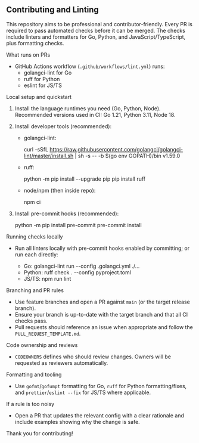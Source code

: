 
## Contributing and Linting

This repository aims to be professional and contributor-friendly. Every PR is required to pass automated checks before it can be merged. The checks include linters and formatters for Go, Python, and JavaScript/TypeScript, plus formatting checks.

What runs on PRs
- GitHub Actions workflow (`.github/workflows/lint.yml`) runs:
   - golangci-lint for Go
   - ruff for Python
   - eslint for JS/TS

Local setup and quickstart

1. Install the language runtimes you need (Go, Python, Node). Recommended versions used in CI: Go 1.21, Python 3.11, Node 18.

2. Install developer tools (recommended):

    - golangci-lint:

       curl -sSfL https://raw.githubusercontent.com/golangci/golangci-lint/master/install.sh | sh -s -- -b $(go env GOPATH)/bin v1.59.0

    - ruff:

       python -m pip install --upgrade pip
       pip install ruff

    - node/npm (then inside repo):

       npm ci

3. Install pre-commit hooks (recommended):

    python -m pip install pre-commit
    pre-commit install

Running checks locally

- Run all linters locally with pre-commit hooks enabled by committing; or run each directly:

   - Go: golangci-lint run --config .golangci.yml ./...
   - Python: ruff check . --config pyproject.toml
   - JS/TS: npm run lint

Branching and PR rules
- Use feature branches and open a PR against `main` (or the target release branch).
- Ensure your branch is up-to-date with the target branch and that all CI checks pass.
- Pull requests should reference an issue when appropriate and follow the `PULL_REQUEST_TEMPLATE.md`.

Code ownership and reviews
- `CODEOWNERS` defines who should review changes. Owners will be requested as reviewers automatically.

Formatting and tooling
- Use `gofmt`/`gofumpt` formatting for Go, `ruff` for Python formatting/fixes, and `prettier`/`eslint --fix` for JS/TS where applicable.

If a rule is too noisy
- Open a PR that updates the relevant config with a clear rationale and include examples showing why the change is safe.

Thank you for contributing!
